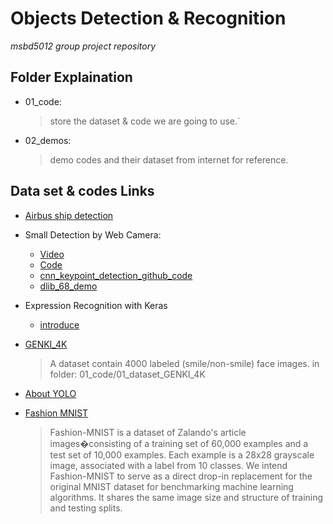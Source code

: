 # Objects Detection & Recognition 
*msbd5012 group project repository*


## Folder Explaination

* 01_code: 

    > store the dataset & code we are going to use.`

* 02_demos: 

    > demo codes and their dataset from internet for reference.

## Data set & codes Links

* [Airbus ship detection](https://www.kaggle.com/c/airbus-ship-detection)

* Small Detection by Web Camera: 

  * [Video](https://www.youtube.com/watch?v=dZFjtG4EAEg)
  * [Code](https://github.com/aquibjaved/Real-time-Smile-Recognition/blob/master/smile_recognition_training_with_tensorflow.ipynb)
  * [cnn_keypoint_detection_github_code](https://github.com/ewrfcas/Machine-Learning-Toolbox/blob/master/CNN_facial_keypoint_detection_ex.ipynb)
  * [dlib_68_demo](https://my.oschina.net/wujux/blog/1622781)

* Expression Recognition with Keras

    * [introduce](http://sefiks.com/2018/01/01/facial-expression-recognition-with-keras/)

* [GENKI_4K](http://mplab.ucsd.edu/wordpress/?page_id=398)

    > A dataset contain 4000 labeled (smile/non-smile) face images. 
    > in folder: 01_code/01_dataset_GENKI_4K

* [About YOLO](https://blog.csdn.net/guleileo/article/details/80581858)

 * [Fashion MNIST](https://github.com/zalandoresearch/fashion-mnis)

    > Fashion-MNIST is a dataset of Zalando's article images�consisting of a training set of 60,000 examples and a test set of 10,000 examples. Each example is a 28x28 grayscale image, associated with a label from 10 classes. We intend Fashion-MNIST to serve as a direct drop-in replacement for the original MNIST dataset for benchmarking machine learning algorithms. It shares the same image size and structure of training and testing splits.

